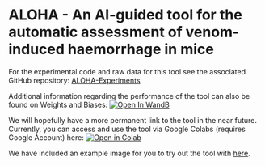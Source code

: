 # ALOHA - An AI-guided tool for the automatic assessment of venom-induced haemorrhage in mice

For the experimental code and raw data for this tool see the associated GitHub repository: [ALOHA-Experiments](https://github.com/laprade117/ALOHA-Experiments)

Additional information regarding the performance of the tool can also be found on Weights and Biases: [![Open In WandB](https://raw.githubusercontent.com/wandb/assets/main/wandb-github-badge-28.svg)](https://wandb.ai/willap/VenomAI-Haemorrhage-UNet/reports/U-Net-Haemorrhage-Detection-Results--VmlldzoyMDkzODUy)

We will hopefully have a more permanent link to the tool in the near future. Currently, you can access and use the tool via Google Colabs (requires Google Account) here: [![Open in Colab](https://colab.research.google.com/assets/colab-badge.svg)](https://githubtocolab.com/laprade117/ALOHA/blob/main/ALOHA.ipynb)

We have included an example image for you to try out the tool with [here](https://raw.githubusercontent.com/laprade117/ALOHA/main/example_image.jpg).
